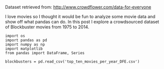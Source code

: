 Dataset retrieved from: http://www.crowdflower.com/data-for-everyone

I love movies so I thought it would be fun to analyze some movie data and show off what pandas can do. In this post I explore a crowdsourced dataset of Blockbuster movies from 1975 to 2014.

<pre><code>import os
import pandas as pd
import numpy as np
import matplotlib
from pandas import DataFrame, Series

blockbusters = pd.read_csv('top_ten_movies_per_year_DFE.csv')
</pre></code>